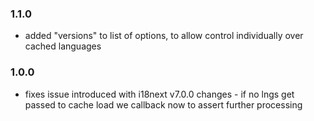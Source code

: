 ### 1.1.0
- added "versions" to list of options, to allow control individually over cached languages

### 1.0.0

- fixes issue introduced with i18next v7.0.0 changes - if no lngs get passed to cache load we callback now to assert further processing
